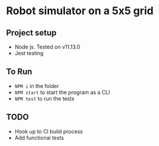# Robot simulator on a 5x5 grid

## Project setup
* Node js. Tested on v11.13.0
* Jest testing

## To Run
* `NPM i` in the folder
* `NPM start` to start the program as a CLI
* `NPM test` to run the tests

## TODO
* Hook up to CI build process
* Add functional tests


